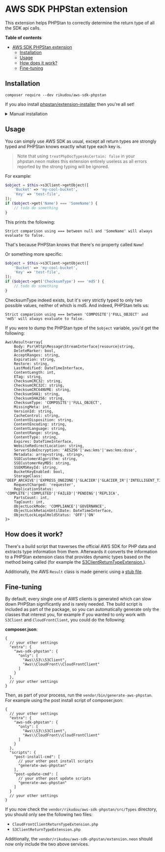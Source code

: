 # AWS SDK PHPStan extension

This extension helps PHPStan to correctly determine the return type of all the SDK api calls.

**Table of contents**

<!-- TOC -->
* [AWS SDK PHPStan extension](#aws-sdk-phpstan-extension)
  * [Installation](#installation)
  * [Usage](#usage)
  * [How does it work?](#how-does-it-work)
  * [Fine-tuning](#fine-tuning)
<!-- TOC -->

## Installation

`composer require --dev rikudou/aws-sdk-phpstan`

If you also install [phpstan/extension-installer](https://github.com/phpstan/extension-installer) then you're all set!

<details>
  <summary>Manual installation</summary>

If you don't want to use `phpstan/extension-installer`, include extension.neon in your project's PHPStan config:

```
includes:
    - vendor/rikudou/aws-sdk-phpstan/extension.neon
```
</details>

## Usage

You can simply use AWS SDK as usual, except all return types are strongly typed and PHPStan knows exactly what type
each key is.

> Note that using `treatPhpDocTypesAsCertain: false` in your phpstan.neon makes this extension entirely useless
> as all errors reported by the strong typing will be ignored.

For example:

```php
$object = $this->s3Client->getObject([
    'Bucket' => 'my-cool-bucket',
    'Key' => 'test-file',
]);
if ($object->get('Name') === 'SomeName') {
    // todo do something
}
```

This prints the following:

`Strict comparison using === between null and 'SomeName' will always evaluate to false.`

That's because PHPStan knows that there's no property called `Name`!

Or something more specific:

```php
$object = $this->s3Client->getObject([
    'Bucket' => 'my-cool-bucket',
    'Key' => 'test-file',
]);
if ($object->get('ChecksumType') === 'md5') {
    // todo do something
}
```

ChecksumType indeed exists, but it's very strictly typed to only two possible values, neither of which is md5.
And indeed, PHPStan tells us:

`Strict comparison using === between 'COMPOSITE'|'FULL_OBJECT' and 'md5' will always evaluate to false.`

If you were to dump the PHPStan type of the `$object` variable, you'd get the following:

```
Aws\Result<array{
    Body: Psr\Http\Message\StreamInterface|resource|string,
    DeleteMarker: bool,
    AcceptRanges: string,
    Expiration: string,
    Restore: string,
    LastModified: DateTimeInterface,
    ContentLength: int,
    ETag: string,
    ChecksumCRC32: string,
    ChecksumCRC32C: string,
    ChecksumCRC64NVME: string,
    ChecksumSHA1: string,
    ChecksumSHA256: string,
    ChecksumType: 'COMPOSITE'|'FULL_OBJECT',
    MissingMeta: int,
    VersionId: string,
    CacheControl: string,
    ContentDisposition: string,
    ContentEncoding: string,
    ContentLanguage: string,
    ContentRange: string,
    ContentType: string,
    Expires: DateTimeInterface,
    WebsiteRedirectLocation: string,
    ServerSideEncryption: 'AES256'|'aws:kms'|'aws:kms:dsse',
    Metadata: array<string, string>,
    SSECustomerAlgorithm: string,
    SSECustomerKeyMD5: string,
    SSEKMSKeyId: string,
    BucketKeyEnabled: bool,
    StorageClass: 'DEEP_ARCHIVE'|'EXPRESS_ONEZONE'|'GLACIER'|'GLACIER_IR'|'INTELLIGENT_TIERING'|'ONEZONE_IA'|'OUTPOSTS'|'REDUCED_REDUNDANCY'|'SNOW'|'STANDARD'|'STANDARD_IA',
    RequestCharged: 'requester',
    ReplicationStatus: 'COMPLETE'|'COMPLETED'|'FAILED'|'PENDING'|'REPLICA',
    PartsCount: int,
    TagCount: int,
    ObjectLockMode: 'COMPLIANCE'|'GOVERNANCE',
    ObjectLockRetainUntilDate: DateTimeInterface,
    ObjectLockLegalHoldStatus: 'OFF'|'ON'
}>
```

## How does it work?

There's a build script that traverses the official AWS SDK for PHP data and extracts type information from them.
Afterwards it converts the information to a PHPStan extension class that provides dynamic types based on the method being
called (for example the [S3ClientReturnTypeExtension.](src/Types/S3ClientReturnTypeExtension.php)).

Additionally, the AWS `Result` class is made generic using a [stub file](stubs/Result.stub).

## Fine-tuning

By default, every single one of AWS clients is generated which can slow down PHPStan significantly and is rarely needed.
The build script is included as part of the package, so you can automatically generate only the classes that interest you,
for example if you wanted to only work with `S3Client` and `CloudFrontClient`, you could do the following:

**composer.json**:

```json5
{
  // your other settings
  "extra": {
    "aws-sdk-phpstan": {
      "only": [
        "Aws\\S3\\S3Client",
        "Aws\\CloudFront\\CloudFrontClient"
      ]
    }
  },
  // your other settings
}
```

Then, as part of your process, run the `vendor/bin/generate-aws-phpstan`. For example using the post install script
of composer.json:

```json5
{
  // your other settings
  "extra": {
    "aws-sdk-phpstan": {
      "only": [
        "Aws\\S3\\S3Client",
        "Aws\\CloudFront\\CloudFrontClient"
      ]
    }
  },
  "scripts": {
    "post-install-cmd": [
      // your other post install scripts
      "generate-aws-phpstan"
    ],
    "post-update-cmd": [
      // your other post update scripts 
      "generate-aws-phpstan"
    ]
  }
  // your other settings
}
```

If you now check the `vendor/rikudou/aws-sdk-phpstan/src/Types` directory, you should only see the following two files:

- `CloudFrontClientReturnTypeExtension.php`
- `S3ClientReturnTypeExtension.php`

Additionally, the `vendor/rikudou/aws-sdk-phpstan/extension.neon` should now only include the two above services.
